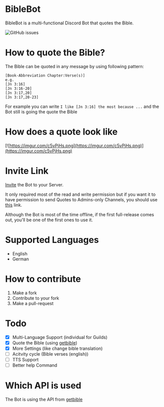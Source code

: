 # BibleBot
BibleBot is a multi-functional Discord Bot that quotes the Bible.

![GitHub issues](https://img.shields.io/github/issues-raw/cephox/BibleBot)

# How to quote the Bible?
The Bible can be quoted in any message by using following pattern:
```asciidoc
[Book-Abbreviation Chapter:Verse(s)]
e.g.
[Jn 3:16]
[Jn 3:16-20]
[Jn 3:17,20]
[Jn 3:17,20-23]
```
For example you can write `I like [Jn 3:16] the most because ...` and the Bot still is going the quote the Bible

# How does a quote look like
[![https://imgur.com/c5vPjHs.png](https://imgur.com/c5vPjHs.png)](https://imgur.com/c5vPjHs.png)

# Invite Link
[Invite](https://discord.com/api/oauth2/authorize?client_id=689383347545440313&permissions=522304&scope=bot) the Bot to your Server.

It only required most of the read and write permission but if you want it to have permission to send Quotes to Admins-only Channels, you should use [this](https://discord.com/api/oauth2/authorize?client_id=689383347545440313&permissions=8&scope=bot) link.

Although the Bot is most of the time offline, if the first full-release comes out, you'll be one of the first ones to use it.

# Supported Languages
- English
- German

# How to contribute
  1. Make a fork
  2. Contribute to your fork
  3. Make a pull-request
  
# Todo
- [x] Multi-Language Support (individual for Guilds)
- [x] Quote the Bible (using [getbible](https://getbible.net/api))
- [x] More Settings (like change bible translation)
- [ ] Acitvity cycle (Bible verses (english))
- [ ] TTS Support
- [ ] Better help Command

# Which API is used
The Bot is using the API from [getbible](https://getbible.net/api)
